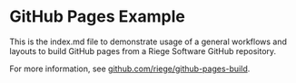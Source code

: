 # GitHub Pages Example

This is the index.md file to demonstrate usage of a general
workflows and layouts to build GitHub pages from a Riege Software GitHub
repository.

For more information, see [github.com/riege/github-pages-build](https://github.com/riege/github-pages-build).

